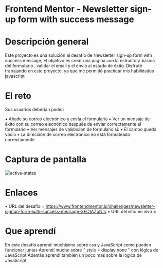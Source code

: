 # Frontend Mentor - Newsletter sign-up form with success message


# Descripción general
Este proyecto es una solución al desafío de Newsletter sign-up form with success message, El objetivo es crear una pagina con la estructura básica del formulario , validar el email y el envió al estado de éxito.
Disfruté trabajando en este proyecto, ya que me permitió practicar mis habilidades javascript

# El reto
Sus usuarios deberían poder:

▪︎ Añade su correo electrónico y envía el formulario
▪︎ Ver un mensaje de éxito con su correo electrónico después de enviar correctamente el formulario
▪︎ Ver mensajes de validación de formulario si:
▪︎ El campo queda vacío
▪︎ La dirección de correo electrónico no está formateada correctamente

# Captura de pantalla
![active-states](https://github.com/user-attachments/assets/ee01582d-2be8-4518-99ac-1cb6494b1f98)


# Enlaces
▪︎ URL del desafío = https://www.frontendmentor.io/challenges/newsletter-signup-form-with-success-message-3FC1AZbNrv
▪︎ URL del sitio en vivo =

# Que aprendí
En este desafío aprendí muchísimo sobre css y JavaScript como pueden funcionar juntas
Aprendí mucho sobre  " style = display none " con lógica de JavaScript 
Además aprendí también un poco mas sobre la lógica de JavaScript 
